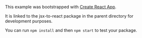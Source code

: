 This example was bootstrapped with [Create React App](https://github.com/facebook/create-react-app).

It is linked to the jsx-to-react package in the parent directory for development purposes.

You can run `npm install` and then `npm start` to test your package.
